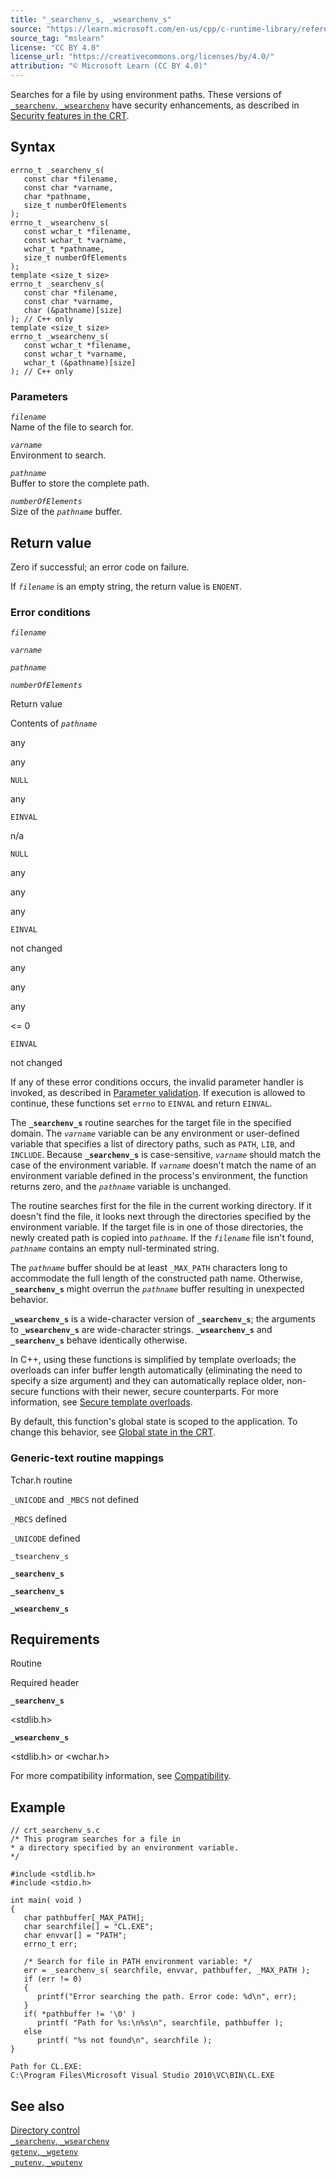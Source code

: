 ```yaml
---
title: "_searchenv_s, _wsearchenv_s"
source: "https://learn.microsoft.com/en-us/cpp/c-runtime-library/reference/searchenv-s-wsearchenv-s?view=msvc-170"
source_tag: "mslearn"
license: "CC BY 4.0"
license_url: "https://creativecommons.org/licenses/by/4.0/"
attribution: "© Microsoft Learn (CC BY 4.0)"
---
```

Searches for a file by using environment paths. These versions of [`_searchenv`, `_wsearchenv`](https://learn.microsoft.com/en-us/cpp/c-runtime-library/reference/searchenv-wsearchenv?view=msvc-170) have security enhancements, as described in [Security features in the CRT](https://learn.microsoft.com/en-us/cpp/c-runtime-library/security-features-in-the-crt?view=msvc-170).

## Syntax

```
errno_t _searchenv_s(
   const char *filename,
   const char *varname,
   char *pathname,
   size_t numberOfElements
);
errno_t _wsearchenv_s(
   const wchar_t *filename,
   const wchar_t *varname,
   wchar_t *pathname,
   size_t numberOfElements
);
template <size_t size>
errno_t _searchenv_s(
   const char *filename,
   const char *varname,
   char (&pathname)[size]
); // C++ only
template <size_t size>
errno_t _wsearchenv_s(
   const wchar_t *filename,
   const wchar_t *varname,
   wchar_t (&pathname)[size]
); // C++ only
```

### Parameters

_`filename`_  
Name of the file to search for.

_`varname`_  
Environment to search.

_`pathname`_  
Buffer to store the complete path.

_`numberOfElements`_  
Size of the _`pathname`_ buffer.

## Return value

Zero if successful; an error code on failure.

If _`filename`_ is an empty string, the return value is `ENOENT`.

### Error conditions

_`filename`_

_`varname`_

_`pathname`_

_`numberOfElements`_

Return value

Contents of _`pathname`_

any

any

`NULL`

any

`EINVAL`

n/a

`NULL`

any

any

any

`EINVAL`

not changed

any

any

any

<= 0

`EINVAL`

not changed

If any of these error conditions occurs, the invalid parameter handler is invoked, as described in [Parameter validation](https://learn.microsoft.com/en-us/cpp/c-runtime-library/parameter-validation?view=msvc-170). If execution is allowed to continue, these functions set `errno` to `EINVAL` and return `EINVAL`.

The **`_searchenv_s`** routine searches for the target file in the specified domain. The _`varname`_ variable can be any environment or user-defined variable that specifies a list of directory paths, such as `PATH`, `LIB`, and `INCLUDE`. Because **`_searchenv_s`** is case-sensitive, _`varname`_ should match the case of the environment variable. If _`varname`_ doesn't match the name of an environment variable defined in the process's environment, the function returns zero, and the _`pathname`_ variable is unchanged.

The routine searches first for the file in the current working directory. If it doesn't find the file, it looks next through the directories specified by the environment variable. If the target file is in one of those directories, the newly created path is copied into _`pathname`_. If the _`filename`_ file isn't found, _`pathname`_ contains an empty null-terminated string.

The _`pathname`_ buffer should be at least `_MAX_PATH` characters long to accommodate the full length of the constructed path name. Otherwise, **`_searchenv_s`** might overrun the _`pathname`_ buffer resulting in unexpected behavior.

**`_wsearchenv_s`** is a wide-character version of **`_searchenv_s`**; the arguments to **`_wsearchenv_s`** are wide-character strings. **`_wsearchenv_s`** and **`_searchenv_s`** behave identically otherwise.

In C++, using these functions is simplified by template overloads; the overloads can infer buffer length automatically (eliminating the need to specify a size argument) and they can automatically replace older, non-secure functions with their newer, secure counterparts. For more information, see [Secure template overloads](https://learn.microsoft.com/en-us/cpp/c-runtime-library/secure-template-overloads?view=msvc-170).

By default, this function's global state is scoped to the application. To change this behavior, see [Global state in the CRT](https://learn.microsoft.com/en-us/cpp/c-runtime-library/global-state?view=msvc-170).

### Generic-text routine mappings

Tchar.h routine

`_UNICODE` and `_MBCS` not defined

`_MBCS` defined

`_UNICODE` defined

`_tsearchenv_s`

**`_searchenv_s`**

**`_searchenv_s`**

**`_wsearchenv_s`**

## Requirements

Routine

Required header

**`_searchenv_s`**

<stdlib.h>

**`_wsearchenv_s`**

<stdlib.h> or <wchar.h>

For more compatibility information, see [Compatibility](https://learn.microsoft.com/en-us/cpp/c-runtime-library/compatibility?view=msvc-170).

## Example

```
// crt_searchenv_s.c
/* This program searches for a file in
* a directory specified by an environment variable.
*/

#include <stdlib.h>
#include <stdio.h>

int main( void )
{
   char pathbuffer[_MAX_PATH];
   char searchfile[] = "CL.EXE";
   char envvar[] = "PATH";
   errno_t err;

   /* Search for file in PATH environment variable: */
   err = _searchenv_s( searchfile, envvar, pathbuffer, _MAX_PATH );
   if (err != 0)
   {
      printf("Error searching the path. Error code: %d\n", err);
   }
   if( *pathbuffer != '\0' )
      printf( "Path for %s:\n%s\n", searchfile, pathbuffer );
   else
      printf( "%s not found\n", searchfile );
}
```

```
Path for CL.EXE:
C:\Program Files\Microsoft Visual Studio 2010\VC\BIN\CL.EXE
```

## See also

[Directory control](https://learn.microsoft.com/en-us/cpp/c-runtime-library/directory-control?view=msvc-170)  
[`_searchenv`, `_wsearchenv`](https://learn.microsoft.com/en-us/cpp/c-runtime-library/reference/searchenv-wsearchenv?view=msvc-170)  
[`getenv`, `_wgetenv`](https://learn.microsoft.com/en-us/cpp/c-runtime-library/reference/getenv-wgetenv?view=msvc-170)  
[`_putenv`, `_wputenv`](https://learn.microsoft.com/en-us/cpp/c-runtime-library/reference/putenv-wputenv?view=msvc-170)